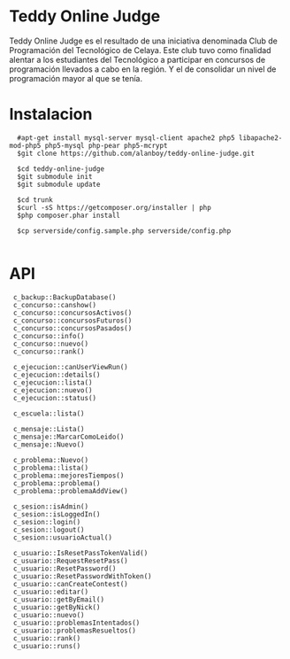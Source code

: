 Teddy Online Judge
==================
Teddy Online Judge es el resultado de una iniciativa denominada Club de Programación del Tecnológico de Celaya. Este club tuvo como finalidad alentar a los estudiantes del Tecnológico a participar en concursos de programación llevados a cabo en la región. Y el de consolidar un nivel de programación mayor al que se tenía.

Instalacion
==================
```
  #apt-get install mysql-server mysql-client apache2 php5 libapache2-mod-php5 php5-mysql php-pear php5-mcrypt
  $git clone https://github.com/alanboy/teddy-online-judge.git
  
  $cd teddy-online-judge
  $git submodule init
  $git submodule update
  
  $cd trunk
  $curl -sS https://getcomposer.org/installer | php
  $php composer.phar install
  
  $cp serverside/config.sample.php serverside/config.php
  
```

API
==================
```
 c_backup::BackupDatabase()
 c_concurso::canshow()
 c_concurso::concursosActivos()
 c_concurso::concursosFuturos()
 c_concurso::concursosPasados()
 c_concurso::info()
 c_concurso::nuevo()
 c_concurso::rank()

 c_ejecucion::canUserViewRun()
 c_ejecucion::details()
 c_ejecucion::lista()
 c_ejecucion::nuevo()
 c_ejecucion::status()

 c_escuela::lista()

 c_mensaje::Lista()
 c_mensaje::MarcarComoLeido()
 c_mensaje::Nuevo()

 c_problema::Nuevo()
 c_problema::lista()
 c_problema::mejoresTiempos()
 c_problema::problema()
 c_problema::problemaAddView()

 c_sesion::isAdmin()
 c_sesion::isLoggedIn()
 c_sesion::login()
 c_sesion::logout()
 c_sesion::usuarioActual()

 c_usuario::IsResetPassTokenValid()
 c_usuario::RequestResetPass()
 c_usuario::ResetPassword()
 c_usuario::ResetPasswordWithToken()
 c_usuario::canCreateContest()
 c_usuario::editar()
 c_usuario::getByEmail()
 c_usuario::getByNick()
 c_usuario::nuevo()
 c_usuario::problemasIntentados()
 c_usuario::problemasResueltos()
 c_usuario::rank()
 c_usuario::runs()
```
